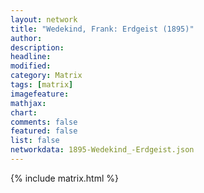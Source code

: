 ```yaml
---
layout: network
title: "Wedekind, Frank: Erdgeist (1895)"
author:
description:
headline:
modified:
category: Matrix
tags: [matrix]
imagefeature: 
mathjax: 
chart: 
comments: false
featured: false
list: false
networkdata: 1895-Wedekind_-Erdgeist.json
---
```

{% include matrix.html %}
